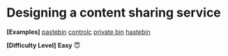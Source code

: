 # Designing a content sharing service

**[Examples]**
[pastebin](https://pastebin.com/)
[controlc](https://controlc.com/)
[private bin](https://privatebin.info/)
[hastebin](https://hastebin.com/)

**[Difficulty Level]**
**Easy** :innocent:
